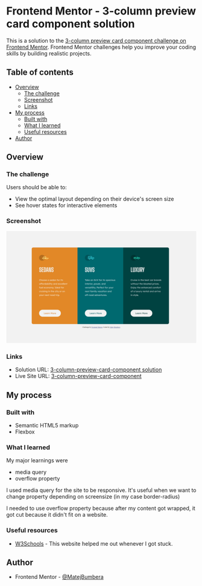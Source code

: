 # Frontend Mentor - 3-column preview card component solution

This is a solution to the [3-column preview card component challenge on Frontend Mentor](https://www.frontendmentor.io/challenges/3column-preview-card-component-pH92eAR2-). Frontend Mentor challenges help you improve your coding skills by building realistic projects. 

## Table of contents

- [Overview](#overview)
  - [The challenge](#the-challenge)
  - [Screenshot](#screenshot)
  - [Links](#links)
- [My process](#my-process)
  - [Built with](#built-with)
  - [What I learned](#what-i-learned)
  - [Useful resources](#useful-resources)
- [Author](#author)

## Overview

### The challenge

Users should be able to:

- View the optimal layout depending on their device's screen size
- See hover states for interactive elements

### Screenshot

![](./screenshot.jpg)

### Links

- Solution URL: [3-column-preview-card-component solution](https://www.frontendmentor.io/solutions/3columnpreviewcardcomponent-using-flexbox-and-semantic-html-EXlVJXL0iv)
- Live Site URL: [3-column-preview-card-component](https://matejbumbera.github.io/3-column-preview-card-component/)

## My process

### Built with

- Semantic HTML5 markup
- Flexbox

### What I learned

My major learnings were 
 - media query
 - overflow property

I used media query for the site to be responsive. It's useful when we want to change property depending on screensize \(in my case border-radius\)

I needed to use overflow property because after my content got wrapped, it got cut because it didn't fit on a website.

### Useful resources

- [W3Schools](https://www.w3schools.com/) - This website helped me out whenever I got stuck.

## Author

- Frontend Mentor - [@MatejBumbera](https://www.frontendmentor.io/profile/MatejBumbera)
